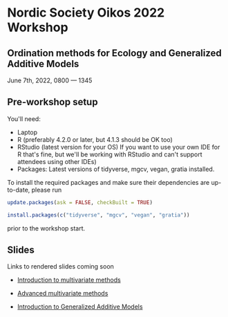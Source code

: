 # Nordic Society Oikos 2022 Workshop

## Ordination methods for Ecology and Generalized Additive Models

June 7th, 2022, 0800 &mdash; 1345

## Pre-workshop setup

You'll need:

* Laptop
* R (preferably 4.2.0 or later, but 4.1.3 should be OK too)
* RStudio (latest version for your OS) If you want to use your own IDE for R that's fine, but we'll be working with RStudio and can't support attendees using other IDEs)
* Packages: Latest versions of tidyverse, mgcv, vegan, gratia installed.

To install the required packages and make sure their dependencies are up-to-date, please run

```r
update.packages(ask = FALSE, checkBuilt = TRUE)

install.packages(c("tidyverse", "mgcv", "vegan", "gratia"))
```

prior to the workshop start.

## Slides

Links to rendered slides coming soon

* [Introduction to multivariate methods](https://gavinsimpson.github.io/nso-2022-workshop/01-ordination/index.html)

* [Advanced multivariate methods](https://gavinsimpson.github.io/nso-2022-workshop/02-constrained-ordination/index.html)

* [Introduction to Generalized Additive Models](https://gavinsimpson.github.io/nso-2022-workshop/03-gams/index.html)
